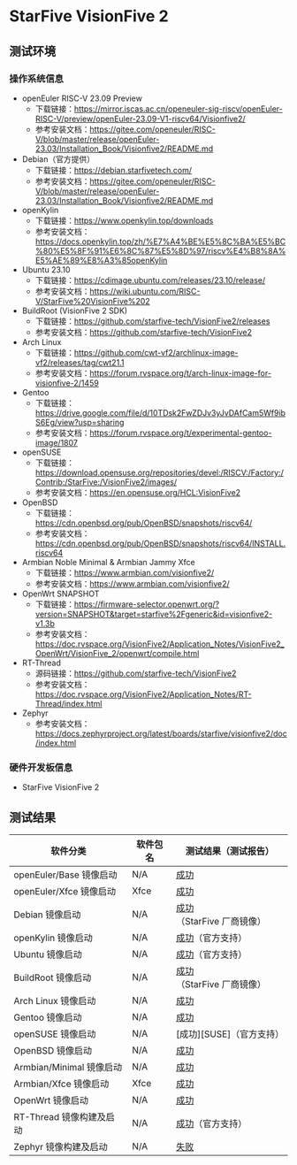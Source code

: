 # StarFive VisionFive 2

## 测试环境

### 操作系统信息

- openEuler RISC-V 23.09 Preview
    - 下载链接：https://mirror.iscas.ac.cn/openeuler-sig-riscv/openEuler-RISC-V/preview/openEuler-23.09-V1-riscv64/Visionfive2/
    - 参考安装文档：https://gitee.com/openeuler/RISC-V/blob/master/release/openEuler-23.03/Installation_Book/Visionfive2/README.md
- Debian（官方提供）
    - 下载链接：https://debian.starfivetech.com/
    - 参考安装文档：https://gitee.com/openeuler/RISC-V/blob/master/release/openEuler-23.03/Installation_Book/Visionfive2/README.md
- openKylin
    - 下载链接：https://www.openkylin.top/downloads
    - 参考安装文档：https://docs.openkylin.top/zh/%E7%A4%BE%E5%8C%BA%E5%BC%80%E5%8F%91%E6%8C%87%E5%8D%97/riscv%E4%B8%8A%E5%AE%89%E8%A3%85openKylin
- Ubuntu 23.10
    - 下载链接：https://cdimage.ubuntu.com/releases/23.10/release/
    - 参考安装文档：https://wiki.ubuntu.com/RISC-V/StarFive%20VisionFive%202
- BuildRoot (VisionFive 2 SDK)
    - 下载链接：https://github.com/starfive-tech/VisionFive2/releases
    - 参考安装文档：https://github.com/starfive-tech/VisionFive2
- Arch Linux
    - 下载链接：https://github.com/cwt-vf2/archlinux-image-vf2/releases/tag/cwt21.1
    - 参考安装文档：https://forum.rvspace.org/t/arch-linux-image-for-visionfive-2/1459
- Gentoo
    - 下载链接：https://drive.google.com/file/d/10TDsk2FwZDJv3yJvDAfCam5Wf9ibS6Eg/view?usp=sharing
    - 参考安装文档：https://forum.rvspace.org/t/experimental-gentoo-image/1807
- openSUSE
    - 下载链接：https://download.opensuse.org/repositories/devel:/RISCV:/Factory:/Contrib:/StarFive:/VisionFive2/images/
    - 参考安装文档：https://en.opensuse.org/HCL:VisionFive2
- OpenBSD
  - 下载链接：https://cdn.openbsd.org/pub/OpenBSD/snapshots/riscv64/
  - 参考安装文档：https://cdn.openbsd.org/pub/OpenBSD/snapshots/riscv64/INSTALL.riscv64
- Armbian Noble Minimal & Armbian Jammy Xfce
    - 下载链接：https://www.armbian.com/visionfive2/
    - 参考安装文档：https://www.armbian.com/visionfive2/
- OpenWrt SNAPSHOT
    - 下载链接：https://firmware-selector.openwrt.org/?version=SNAPSHOT&target=starfive%2Fgeneric&id=visionfive2-v1.3b
    - 参考安装文档：https://doc.rvspace.org/VisionFive2/Application_Notes/VisionFive2_OpenWrt/VisionFive_2/openwrt/compile.html
- RT-Thread
    - 源码链接：https://github.com/starfive-tech/VisionFive2
    - 参考安装文档：https://doc.rvspace.org/VisionFive2/Application_Notes/RT-Thread/index.html
- Zephyr
    - 参考安装文档：https://docs.zephyrproject.org/latest/boards/starfive/visionfive2/doc/index.html

### 硬件开发板信息

- StarFive VisionFive 2

## 测试结果

| 软件分类                 | 软件包名 | 测试结果（测试报告）                   |
|----------------------|----------|------------------------------------|
| openEuler/Base 镜像启动  | N/A      | [成功][oERV]                         |
| openEuler/Xfce 镜像启动  | Xfce     | [成功][oERV]                         |
| Debian 镜像启动          | N/A      | [成功][Debian]（StarFive 厂商镜像）    |
| openKylin 镜像启动       | N/A      | [成功][oK]（官方支持）                 |
| Ubuntu 镜像启动          | N/A      | [成功][Ubuntu]（官方支持）             |
| BuildRoot 镜像启动       | N/A      | [成功][BuildRoot]（StarFive 厂商镜像） |
| Arch Linux 镜像启动      | N/A      | [成功][Arch]                         |
| Gentoo 镜像启动          | N/A      | [成功][Gentoo]                       |
| openSUSE 镜像启动        | N/A      | [成功][SUSE]（官方支持）               |
| OpenBSD 镜像启动         | N/A      | [成功][OpenBSD]                      |
| Armbian/Minimal 镜像启动 | N/A      | [成功][Armbian]                      |
| Armbian/Xfce 镜像启动    | Xfce     | [成功][Armbian]                      |
| OpenWrt 镜像启动         | N/A      | [成功][OpenWrt]                      |
| RT-Thread 镜像构建及启动 | N/A      | [成功][RT-Thread]（官方支持）   |
| Zephyr 镜像构建及启动 | N/A      | [失败][Zephyr]   |

[oERV]: ./openEuler/README.md
[Debian]: ./Debian/README.md
[oK]: ./openKylin/README.md
[Ubuntu]: ./Ubuntu/README.md
[BuildRoot]: ./BuildRoot/README.md
[Arch]: ./ArchLinux/README.md
[Gentoo]: ./Gentoo/README.md
[openSUSE]: ./openSUSE/README.md
[OpenBSD]: ./OpenBSD/README.md
[Armbian]: ./Armbian/README.md
[OpenWrt]: ./OpenWRT/README.md
[RT-Thread]: ./RT-Thread/README.md
[Zephyr]: ./Zephyr/README.md